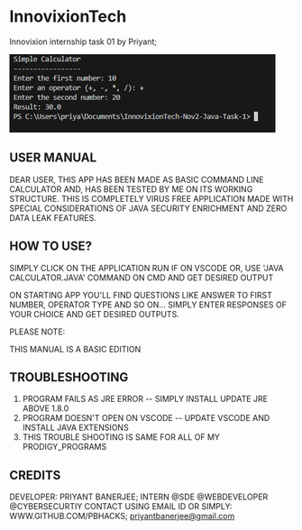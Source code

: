 # InnovixionTech
Innovixion internship task 01 by Priyant;

![Alt text](https://github.com/Pbhacks/InnovixionTech-Nov2-Java-Task-1/blob/main/1.png)
 
 USER MANUAL
-------------

DEAR USER,
THIS APP HAS BEEN MADE AS BASIC COMMAND LINE CALCULATOR AND, HAS BEEN TESTED BY ME 
ON ITS WORKING STRUCTURE.
THIS IS COMPLETELY VIRUS FREE APPLICATION MADE WITH SPECIAL CONSIDERATIONS OF JAVA SECURITY
ENRICHMENT AND ZERO DATA LEAK FEATURES.

 HOW TO USE?
--------------
SIMPLY CLICK ON THE APPLICATION RUN IF ON VSCODE OR, USE 'JAVA CALCULATOR.JAVA' COMMAND ON
CMD AND GET DESIRED OUTPUT

ON STARTING APP YOU'LL FIND QUESTIONS LIKE ANSWER TO FIRST NUMBER, OPERATOR TYPE AND SO ON...
SIMPLY ENTER RESPONSES OF YOUR CHOICE AND GET DESIRED OUTPUTS.

PLEASE NOTE:

THIS MANUAL IS A BASIC EDITION

 TROUBLESHOOTING
-----------------
1. PROGRAM FAILS AS JRE ERROR -- SIMPLY INSTALL UPDATE JRE ABOVE 1.8.0
2. PROGRAM DOESN'T OPEN ON VSCODE -- UPDATE VSCODE AND INSTALL JAVA EXTENSIONS
3. THIS TROUBLE SHOOTING IS SAME FOR ALL OF MY PRODIGY_PROGRAMS

 CREDITS
---------

DEVELOPER: PRIYANT BANERJEE;
INTERN @SDE @WEBDEVELOPER @CYBERSECURTIY
CONTACT USING EMAIL ID OR SIMPLY: WWW.GITHUB.COM/PBHACKS;
priyantbanerjee@gmail.com
